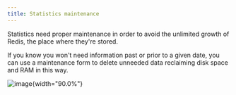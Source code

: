 ```yaml
---
title: Statistics maintenance
---
```


Statistics need proper maintenance in order to avoid the unlimited growth
of Redis, the place where they\'re stored.

If you know you won\'t need information past or prior to a given date, you can
use a maintenance form to delete unneeded data reclaiming disk space and RAM in this way.

![image](/gfx/stats/maintenance.png){width="90.0%"}
